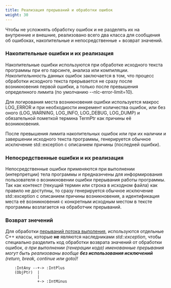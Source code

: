```yaml
---
title: Реализация прерываний и обработки ошибок
weight: 30
---
```


Чтобы не усложнять обработку ошибок и не разделять их на внутренние и внешние,
реализовано всего два класса для сообщения об ошибоках, накопительные и непосредственные + возврат значений.

### Накопительные ошибки и их реализация
Накопительные ошибки используются при обработке исходного текста программы при его парсинге, анализа или компиляции.
*Накопительнность* данных ошибок заключается в том, что процесс обработки исходного текста прерывается не сразу после возникновения первой ошибки,
а только после превышения определнного лимита (по умолчанию --nlc-error-limit=10). 

Для логирования места возникновения ошибки используется макрос LOG_ERROR и при необходиости инкремент количества ошибок,
или без оного (LOG_WARNING, LOG_INFO, LOG_DEBUG, LOG_DUMP) и обязательной пометкой термина TermPtr как причины её возникновения.

После превышения лимита накопительных ошибок или при их наличии и завершении исходного текста программы, 
генерируется обычное исключение std::exception с описанием причины (последней ошибки).

### Непосредственные ошибки и их реализация
Непосредственные ошибки применяются при выполнении (интерпретции) тела программы и предназнчены для 
информирования пользователя о возникновении ошибки прерывания работы программы.
Так как контекст (текущий термин или строка в исходном файла) как правило не доступны,
то сразу генерируется обычное исключение std::exception с описанием причины возникновения,
а идентификация места её возникновения с конкретным исходным местом в тексте программы возлагается на обработчик прерываний.


### Возврат знечений
Для обработки [перываний потока выполения](/ru/docs/ops/throw/), используются отдельные С++ классы,
которые **не** являются наследниками *std::exception*, чтобы специально разделить код обработки возврата значений от обработки ошибок,
*а при выполнении (генерации кода) именованные прерывания могут быть реализованы вообще **без использования исключений** (return, break, continue или goto)!*

```
    :IntAny --+-> :IntPlus
    (ObjPtr)  |
              |
              +-> :IntMinus
                
```


